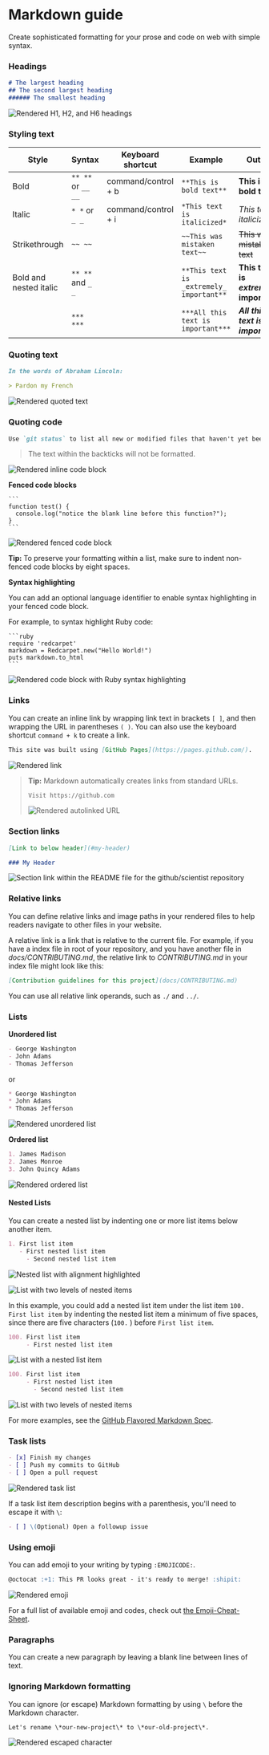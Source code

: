 
# Markdown guide

Create sophisticated formatting for your prose and code on web with simple syntax.

### Headings

```markdown
# The largest heading
## The second largest heading
###### The smallest heading
```

![Rendered H1, H2, and H6 headings](https://docs.github.com/assets/images/help/writing/headings-rendered.png)

### Styling text

Style|Syntax|Keyboard shortcut|Example|Output
-|-|-|-|-
Bold|`** **`  or  `__ __`|command/control + b|`**This is bold text**`|**This is bold text**
Italic|`* *`  or  `_ _`|command/control + i|`*This text is italicized*`|_This text is italicized_
Strikethrough|`~~ ~~`| |`~~This was mistaken text~~`|~~This was mistaken text~~
Bold and nested italic|`** **`  and  `_ _`| |`**This text is _extremely_ important**`|**This text is  _extremely_  important**|All bold and italic
||`*** ***`||`***All this text is important***`|***All this text is important_***

### Quoting text


```markdown
In the words of Abraham Lincoln:

> Pardon my French
```

![Rendered quoted text](https://docs.github.com/assets/images/help/writing/quoted-text-rendered.png)


### Quoting code

```markdown
Use `git status` to list all new or modified files that haven't yet been committed.
```
> The text within the backticks will not be formatted.

![Rendered inline code block](https://docs.github.com/assets/images/help/writing/inline-code-rendered.png)


**Fenced code blocks**

<pre><code>&#96&#96&#96
function test() {
  console.log("notice the blank line before this function?");
}
&#96&#96&#96</pre></code>

![Rendered fenced code block](https://docs.github.com/assets/images/help/writing/fenced-code-block-rendered.png)

**Tip:**  To preserve your formatting within a list, make sure to indent non-fenced code blocks by eight spaces.

**Syntax highlighting**

You can add an optional language identifier to enable syntax highlighting in your fenced code block.

For example, to syntax highlight Ruby code:

<pre><code>&#96&#96&#96ruby
require 'redcarpet'
markdown = Redcarpet.new("Hello World!")
puts markdown.to_html
&#96&#96&#96</pre></code>

![Rendered code block with Ruby syntax highlighting](https://docs.github.com/assets/images/help/writing/code-block-syntax-highlighting-rendered.png)


### Links

You can create an inline link by wrapping link text in brackets  `[ ]`, and then wrapping the URL in parentheses  `( )`. You can also use the keyboard shortcut  `command + k`  to create a link.

```markdown
This site was built using [GitHub Pages](https://pages.github.com/).
```

![Rendered link](https://docs.github.com/assets/images/help/writing/link-rendered.png)

> **Tip:**  Markdown automatically creates links from standard URLs.
> ```markdown
> Visit https://github.com
> ```
> ![Rendered autolinked URL](https://docs.github.com/assets/images/help/writing/url-autolink-rendered.png)

### Section links

```markdown
[Link to below header](#my-header)

### My Header
```

![Section link within the README file for the github/scientist repository](https://docs.github.com/assets/images/help/repository/readme-links.png)

### Relative links

You can define relative links and image paths in your rendered files to help readers navigate to other files in your website.

A relative link is a link that is relative to the current file. For example, if you have a index file in root of your repository, and you have another file in  _docs/CONTRIBUTING.md_, the relative link to  _CONTRIBUTING.md_  in your index file might look like this:

```markdown
[Contribution guidelines for this project](docs/CONTRIBUTING.md)
```

You can use all relative link operands, such as  `./`  and  `../`.

### Lists

**Unordered list**

```markdown
- George Washington
- John Adams
- Thomas Jefferson
```
or
```markdown
* George Washington
* John Adams
* Thomas Jefferson
```
![Rendered unordered list](https://docs.github.com/assets/images/help/writing/unordered-list-rendered.png)

**Ordered list**

```markdown
1. James Madison
2. James Monroe
3. John Quincy Adams
```

![Rendered ordered list](https://docs.github.com/assets/images/help/writing/ordered-list-rendered.png)

#### Nested Lists

You can create a nested list by indenting one or more list items below another item.

```markdown
1. First list item
   - First nested list item
     - Second nested list item
```

![Nested list with alignment highlighted](https://docs.github.com/assets/images/help/writing/nested-list-alignment.png)

![List with two levels of nested items](https://docs.github.com/assets/images/help/writing/nested-list-example-1.png)

In this example, you could add a nested list item under the list item  `100. First list item`  by indenting the nested list item a minimum of five spaces, since there are five characters (`100.` ) before  `First list item`.

```markdown
100. First list item
     - First nested list item
```

![List with a nested list item](https://docs.github.com/assets/images/help/writing/nested-list-example-3.png)

```markdown
100. First list item
     - First nested list item
       - Second nested list item
```

![List with two levels of nested items](https://docs.github.com/assets/images/help/writing/nested-list-example-2.png)

For more examples, see the  [GitHub Flavored Markdown Spec](https://github.github.com/gfm/#example-265).

### Task lists

```markdown
- [x] Finish my changes
- [ ] Push my commits to GitHub
- [ ] Open a pull request
```

![Rendered task list](https://docs.github.com/assets/images/help/writing/task-list-rendered.png)

If a task list item description begins with a parenthesis, you'll need to escape it with  `\`:

```markdown
- [ ] \(Optional) Open a followup issue
```

### Using emoji

You can add emoji to your writing by typing  `:EMOJICODE:`.

```markdown
@octocat :+1: This PR looks great - it's ready to merge! :shipit:
```

![Rendered emoji](https://docs.github.com/assets/images/help/writing/emoji-rendered.png)

For a full list of available emoji and codes, check out  [the Emoji-Cheat-Sheet](https://github.com/ikatyang/emoji-cheat-sheet/blob/master/README.md).

### Paragraphs

You can create a new paragraph by leaving a blank line between lines of text.

### Ignoring Markdown formatting

You can ignore (or escape) Markdown formatting by using  `\`  before the Markdown character.

`Let's rename \*our-new-project\* to \*our-old-project\*.`

![Rendered escaped character](https://docs.github.com/assets/images/help/writing/escaped-character-rendered.png)
